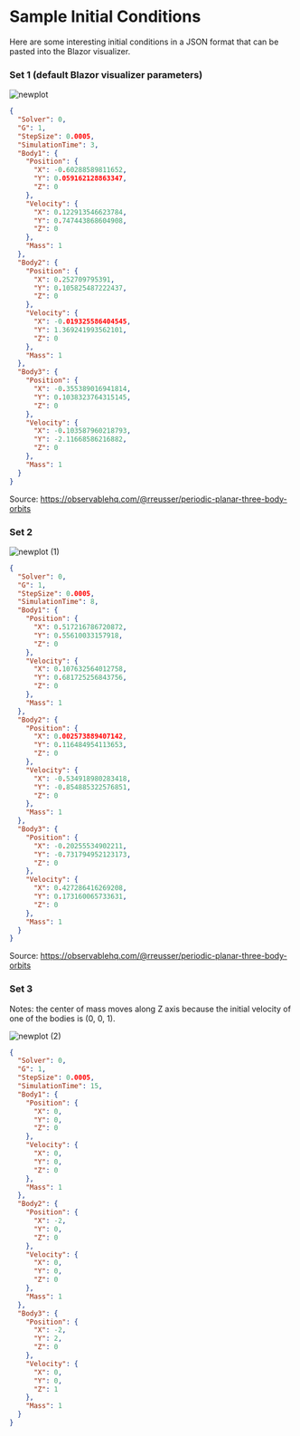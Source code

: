 # Sample Initial Conditions

Here are some interesting initial conditions in a JSON format that can be pasted into the Blazor visualizer. 

### Set 1 (default Blazor visualizer parameters)

![newplot](https://github.com/user-attachments/assets/12ab7b5e-e0ab-4711-ad4c-e280494d9c04)

```json
{
  "Solver": 0,
  "G": 1,
  "StepSize": 0.0005,
  "SimulationTime": 3,
  "Body1": {
    "Position": {
      "X": -0.60288589811652,
      "Y": 0.059162128863347,
      "Z": 0
    },
    "Velocity": {
      "X": 0.122913546623784,
      "Y": 0.747443868604908,
      "Z": 0
    },
    "Mass": 1
  },
  "Body2": {
    "Position": {
      "X": 0.252709795391,
      "Y": 0.105825487222437,
      "Z": 0
    },
    "Velocity": {
      "X": -0.019325586404545,
      "Y": 1.369241993562101,
      "Z": 0
    },
    "Mass": 1
  },
  "Body3": {
    "Position": {
      "X": -0.355389016941814,
      "Y": 0.1038323764315145,
      "Z": 0
    },
    "Velocity": {
      "X": -0.103587960218793,
      "Y": -2.11668586216882,
      "Z": 0
    },
    "Mass": 1
  }
}
```

Source: https://observablehq.com/@rreusser/periodic-planar-three-body-orbits

### Set 2

![newplot (1)](https://github.com/user-attachments/assets/03022c0c-0147-407f-9f22-f33575476d7d)

```json
{
  "Solver": 0,
  "G": 1,
  "StepSize": 0.0005,
  "SimulationTime": 8,
  "Body1": {
    "Position": {
      "X": 0.517216786720872,
      "Y": 0.55610033157918,
      "Z": 0
    },
    "Velocity": {
      "X": 0.107632564012758,
      "Y": 0.681725256843756,
      "Z": 0
    },
    "Mass": 1
  },
  "Body2": {
    "Position": {
      "X": 0.002573889407142,
      "Y": 0.116484954113653,
      "Z": 0
    },
    "Velocity": {
      "X": -0.534918980283418,
      "Y": -0.854885322576851,
      "Z": 0
    },
    "Mass": 1
  },
  "Body3": {
    "Position": {
      "X": -0.20255534902211,
      "Y": -0.731794952123173,
      "Z": 0
    },
    "Velocity": {
      "X": 0.427286416269208,
      "Y": 0.173160065733631,
      "Z": 0
    },
    "Mass": 1
  }
}
```

Source: https://observablehq.com/@rreusser/periodic-planar-three-body-orbits

### Set 3

Notes: the center of mass moves along Z axis because the initial velocity of one of the bodies is (0, 0, 1).

![newplot (2)](https://github.com/user-attachments/assets/d16bc940-1f6f-44ca-9b2e-49b2c3a54916)

```json
{
  "Solver": 0,
  "G": 1,
  "StepSize": 0.0005,
  "SimulationTime": 15,
  "Body1": {
    "Position": {
      "X": 0,
      "Y": 0,
      "Z": 0
    },
    "Velocity": {
      "X": 0,
      "Y": 0,
      "Z": 0
    },
    "Mass": 1
  },
  "Body2": {
    "Position": {
      "X": -2,
      "Y": 0,
      "Z": 0
    },
    "Velocity": {
      "X": 0,
      "Y": 0,
      "Z": 0
    },
    "Mass": 1
  },
  "Body3": {
    "Position": {
      "X": -2,
      "Y": 2,
      "Z": 0
    },
    "Velocity": {
      "X": 0,
      "Y": 0,
      "Z": 1
    },
    "Mass": 1
  }
}
```
